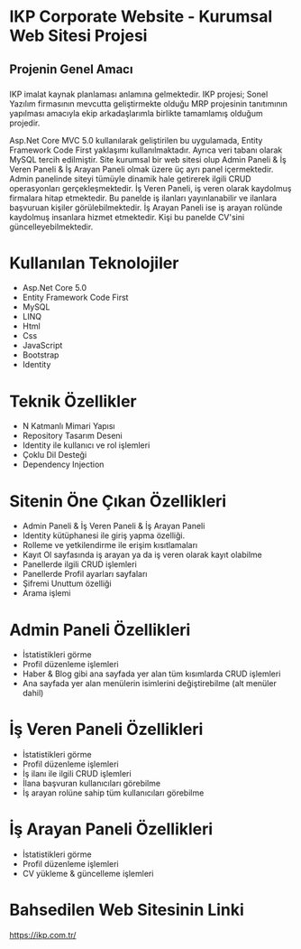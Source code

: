 # IKP Corporate Website - Kurumsal Web Sitesi Projesi

## Projenin Genel Amacı
###
IKP imalat kaynak planlaması anlamına gelmektedir. IKP projesi; Sonel Yazılım firmasının mevcutta geliştirmekte olduğu MRP projesinin tanıtımının yapılması amacıyla ekip arkadaşlarımla birlikte tamamlamış olduğum projedir. 

Asp.Net Core MVC 5.0 kullanılarak geliştirilen bu uygulamada, Entity Framework Code First yaklaşımı kullanılmaktadır. Ayrıca veri tabanı olarak MySQL tercih edilmiştir.
Site kurumsal bir web sitesi olup Admin Paneli & İş Veren Paneli & İş Arayan Paneli olmak üzere üç ayrı panel içermektedir. Admin panelinde siteyi tümüyle dinamik hale getirerek ilgili CRUD operasyonları gerçekleşmektedir. 
İş Veren Paneli, iş veren olarak kaydolmuş firmalara hitap etmektedir. Bu panelde iş ilanları yayınlanabilir ve ilanlara başvuruan kişiler görülebilmektedir.
İş Arayan Paneli ise iş arayan rolünde kaydolmuş insanlara hizmet etmektedir. Kişi bu panelde CV'sini güncelleyebilmektedir.
###

# Kullanılan Teknolojiler
- Asp.Net Core 5.0
- Entity Framework Code First
- MySQL
- LINQ
- Html
- Css
- JavaScript
- Bootstrap
- Identity

# Teknik Özellikler
- N Katmanlı Mimari Yapısı
- Repository Tasarım Deseni
- Identity ile kullanıcı ve rol işlemleri
- Çoklu Dil Desteği
- Dependency Injection
  
# Sitenin Öne Çıkan Özellikleri
- Admin Paneli & İş Veren Paneli & İş Arayan Paneli
- Identity kütüphanesi ile giriş yapma özelliği.
- Rolleme ve yetkilendirme ile erişim kısıtlamaları
- Kayıt Ol sayfasında iş arayan ya da iş veren olarak kayıt olabilme
- Panellerde ilgili CRUD işlemleri
- Panellerde Profil ayarları sayfaları
- Şifremi Unuttum özelliği
- Arama işlemi

# Admin Paneli Özellikleri
- İstatistikleri görme
- Profil düzenleme işlemleri
- Haber & Blog gibi ana sayfada yer alan tüm kısımlarda CRUD işlemleri
- Ana sayfada yer alan menülerin isimlerini değiştirebilme (alt menüler dahil)

# İş Veren Paneli Özellikleri
- İstatistikleri görme
- Profil düzenleme işlemleri
- İş ilanı ile ilgili CRUD işlemleri
- İlana başvuran kullanıcıları görebilme
- İş arayan rolüne sahip tüm kullanıcıları görebilme

# İş Arayan Paneli Özellikleri
- İstatistikleri görme
- Profil düzenleme işlemleri
- CV yükleme & güncelleme işlemleri


# Bahsedilen Web Sitesinin Linki

https://ikp.com.tr/
